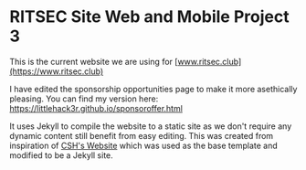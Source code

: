 # RITSEC Site Web and Mobile Project 3
This is the current website we are using for [www.ritsec.club](https://www.ritsec.club)

I have edited the sponsorship opportunities page to make it more asethically pleasing. You can find my version here: https://littlehack3r.github.io/sponsoroffer.html

It uses Jekyll to compile the website to a static site as we don't require any dynamic content still benefit from easy editing.  This was created from inspiration of [CSH's Website](https://www.csh.rit.edu/) which was used as the base template and modified to be a Jekyll site.

